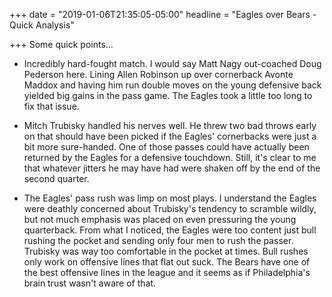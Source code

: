 +++
date = "2019-01-06T21:35:05-05:00"
headline = "Eagles over Bears - Quick Analysis"

+++
Some quick points...

* Incredibly hard-fought match. I would say Matt Nagy out-coached Doug Pederson here. Lining Allen Robinson up over cornerback Avonte Maddox and having him run double moves on the young defensive back yielded big gains in the pass game. The Eagles took a little too long to fix that issue.  

 

* Mitch Trubisky handled his nerves well. He threw two bad throws early on that should have been picked if the Eagles' cornerbacks were just a bit more sure-handed. One of those passes could have actually been returned by the Eagles for a defensive touchdown. Still, it's clear to me that whatever jitters he may have had were shaken off by the end of the second quarter.  

 

* The Eagles' pass rush was limp on most plays. I understand the Eagles were deathly concerned about Trubisky's tendency to scramble wildly, but not much emphasis was placed on even pressuring the young quarterback. From what I noticed, the Eagles were too content just bull rushing the pocket and sending only four men to rush the passer. Trubisky was way too comfortable in the pocket at times. Bull rushes only work on offensive lines that flat out suck. The Bears have one of the best offensive lines in the league and it seems as if Philadelphia's brain trust wasn't aware of that.
